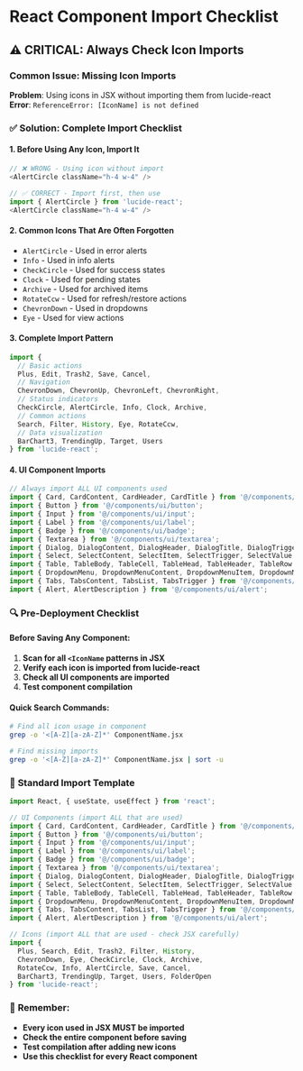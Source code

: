 # React Component Import Checklist

## ⚠️ CRITICAL: Always Check Icon Imports

### Common Issue: Missing Icon Imports
**Problem**: Using icons in JSX without importing them from lucide-react
**Error**: `ReferenceError: [IconName] is not defined`

### ✅ Solution: Complete Import Checklist

#### 1. **Before Using Any Icon, Import It**
```javascript
// ❌ WRONG - Using icon without import
<AlertCircle className="h-4 w-4" />

// ✅ CORRECT - Import first, then use
import { AlertCircle } from 'lucide-react';
<AlertCircle className="h-4 w-4" />
```

#### 2. **Common Icons That Are Often Forgotten**
- `AlertCircle` - Used in error alerts
- `Info` - Used in info alerts  
- `CheckCircle` - Used for success states
- `Clock` - Used for pending states
- `Archive` - Used for archived items
- `RotateCcw` - Used for refresh/restore actions
- `ChevronDown` - Used in dropdowns
- `Eye` - Used for view actions

#### 3. **Complete Import Pattern**
```javascript
import { 
  // Basic actions
  Plus, Edit, Trash2, Save, Cancel,
  // Navigation
  ChevronDown, ChevronUp, ChevronLeft, ChevronRight,
  // Status indicators  
  CheckCircle, AlertCircle, Info, Clock, Archive,
  // Common actions
  Search, Filter, History, Eye, RotateCcw,
  // Data visualization
  BarChart3, TrendingUp, Target, Users
} from 'lucide-react';
```

#### 4. **UI Component Imports**
```javascript
// Always import ALL UI components used
import { Card, CardContent, CardHeader, CardTitle } from '@/components/ui/card';
import { Button } from '@/components/ui/button';
import { Input } from '@/components/ui/input';
import { Label } from '@/components/ui/label';
import { Badge } from '@/components/ui/badge';
import { Textarea } from '@/components/ui/textarea';
import { Dialog, DialogContent, DialogHeader, DialogTitle, DialogTrigger } from '@/components/ui/dialog';
import { Select, SelectContent, SelectItem, SelectTrigger, SelectValue } from '@/components/ui/select';
import { Table, TableBody, TableCell, TableHead, TableHeader, TableRow } from '@/components/ui/table';
import { DropdownMenu, DropdownMenuContent, DropdownMenuItem, DropdownMenuTrigger } from '@/components/ui/dropdown-menu';
import { Tabs, TabsContent, TabsList, TabsTrigger } from '@/components/ui/tabs';
import { Alert, AlertDescription } from '@/components/ui/alert';
```

### 🔍 **Pre-Deployment Checklist**

#### Before Saving Any Component:
1. **Scan for all `<IconName` patterns in JSX**
2. **Verify each icon is imported from lucide-react**
3. **Check all UI components are imported**
4. **Test component compilation**

#### Quick Search Commands:
```bash
# Find all icon usage in component
grep -o '<[A-Z][a-zA-Z]*' ComponentName.jsx

# Find missing imports
grep -o '<[A-Z][a-zA-Z]*' ComponentName.jsx | sort -u
```

### 📝 **Standard Import Template**

```javascript
import React, { useState, useEffect } from 'react';

// UI Components (import ALL that are used)
import { Card, CardContent, CardHeader, CardTitle } from '@/components/ui/card';
import { Button } from '@/components/ui/button';
import { Input } from '@/components/ui/input';
import { Label } from '@/components/ui/label';
import { Badge } from '@/components/ui/badge';
import { Textarea } from '@/components/ui/textarea';
import { Dialog, DialogContent, DialogHeader, DialogTitle, DialogTrigger } from '@/components/ui/dialog';
import { Select, SelectContent, SelectItem, SelectTrigger, SelectValue } from '@/components/ui/select';
import { Table, TableBody, TableCell, TableHead, TableHeader, TableRow } from '@/components/ui/table';
import { DropdownMenu, DropdownMenuContent, DropdownMenuItem, DropdownMenuTrigger } from '@/components/ui/dropdown-menu';
import { Tabs, TabsContent, TabsList, TabsTrigger } from '@/components/ui/tabs';
import { Alert, AlertDescription } from '@/components/ui/alert';

// Icons (import ALL that are used - check JSX carefully)
import { 
  Plus, Search, Edit, Trash2, Filter, History, 
  ChevronDown, Eye, CheckCircle, Clock, Archive, 
  RotateCcw, Info, AlertCircle, Save, Cancel,
  BarChart3, TrendingUp, Target, Users, FolderOpen
} from 'lucide-react';
```

### 🚨 **Remember**: 
- **Every icon used in JSX MUST be imported**
- **Check the entire component before saving**
- **Test compilation after adding new icons**
- **Use this checklist for every React component**

